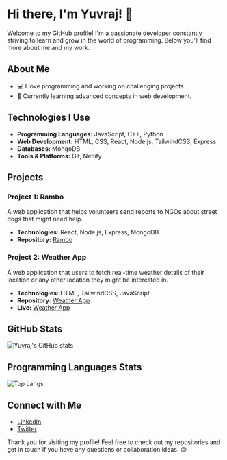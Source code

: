 # Hi there, I'm Yuvraj! 👋

Welcome to my GitHub profile! I'm a passionate developer constantly striving to learn and grow in the world of programming. Below you'll find more about me and my work.

## About Me

- 💻 I love programming and working on challenging projects.
- 🌱 Currently learning advanced concepts in web development.

## Technologies I Use

- **Programming Languages:** JavaScript, C++, Python
- **Web Development:** HTML, CSS, React, Node.js, TailwindCSS, Express
- **Databases:** MongoDB
- **Tools & Platforms:** Git, Netlify

## Projects

### Project 1: Rambo
A web application that helps volunteers send reports to NGOs about street dogs that might need help.

- **Technologies:** React, Node.js, Express, MongoDB
- **Repository:** [Rambo](https://github.com/yuvrajdev1920/rambo)

### Project 2: Weather App
A web application that users to fetch real-time weather details of their location or any other location they might be interested in.

- **Technologies:** HTML, TailwindCSS, JavaScript
- **Repository:** [Weather App](https://github.com/yuvrajdev1920/weather-app)
- **Live:** [Weather App](https://weather-app-yuvraj.netlify.app/)

## GitHub Stats

![Yuvraj's GitHub stats](https://github-readme-stats.vercel.app/api?username=yuvrajdev1920&show_icons=true&theme=radical)

## Programming Languages Stats
![Top Langs](https://github-readme-stats.vercel.app/api/top-langs/?username=yuvrajdev1920&layout=compact&show_icons=true&theme=radical#gh-dark-mode-only)

## Connect with Me

- [LinkedIn](https://www.linkedin.com/in/yuvraj-pratap-singh-b46432214/)
- [Twitter](https://x.com/yuvraj_codes)

Thank you for visiting my profile! Feel free to check out my repositories and get in touch if you have any questions or collaboration ideas. 😊
